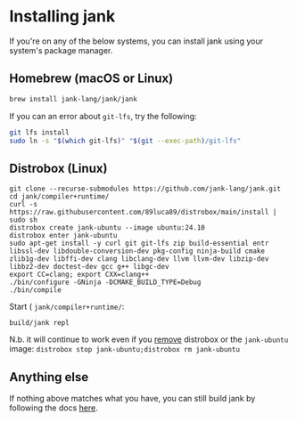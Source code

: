 # Installing jank
If you're on any of the below systems, you can install jank using your system's
package manager.

## Homebrew (macOS or Linux)
```sh
brew install jank-lang/jank/jank
```

If you can an error about `git-lfs`, try the following:

```sh
git lfs install
sudo ln -s "$(which git-lfs)" "$(git --exec-path)/git-lfs"
```

## Distrobox (Linux)

```
git clone --recurse-submodules https://github.com/jank-lang/jank.git
cd jank/compiler+runtime/
curl -s https://raw.githubusercontent.com/89luca89/distrobox/main/install | sudo sh
distrobox create jank-ubuntu --image ubuntu:24.10
distrobox enter jank-ubuntu
sudo apt-get install -y curl git git-lfs zip build-essential entr libssl-dev libdouble-conversion-dev pkg-config ninja-build cmake zlib1g-dev libffi-dev clang libclang-dev llvm llvm-dev libzip-dev libbz2-dev doctest-dev gcc g++ libgc-dev
export CC=clang; export CXX=clang++
./bin/configure -GNinja -DCMAKE_BUILD_TYPE=Debug
./bin/compile
```

Start ( `jank/compiler+runtime/`:

```
build/jank repl
```
N.b. it will continue to work even if you [remove](https://distrobox.it/#uninstallation) distrobox or the `jank-ubuntu` image: `distrobox stop jank-ubuntu;distrobox rm jank-ubuntu`

## Anything else
If nothing above matches what you have, you can still build jank by following
the docs [here](./build.md).
